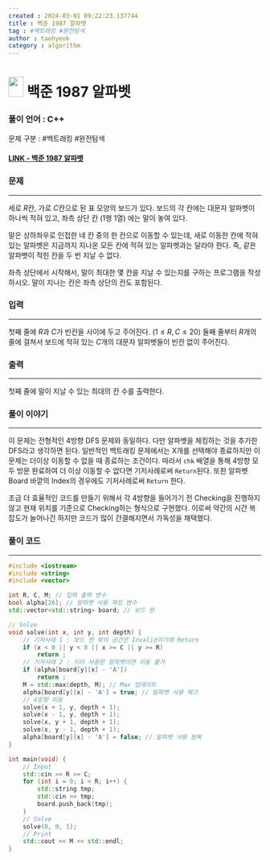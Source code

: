 ```yaml
---
created : 2024-03-01 09:22:23.137744
title : 백준 1987 알파벳
tag : #백트래킹 #완전탐색
author : taehyeok
category : algorithm
---
```

# <img src="https://d2gd6pc034wcta.cloudfront.net/tier/12.svg" width="30" height="40"> 백준 1987 알파벳

### 풀이 언어 : C++

문제 구분 : #백트래킹 #완전탐색
#### [LINK - 백준 1987 알파벳](https://www.acmicpc.net/problem/1987)

### 문제
<hr>

세로 $R$칸, 가로 $C$칸으로 된 표 모양의 보드가 있다. 보드의 각 칸에는 대문자 알파벳이 하나씩 적혀 있고, 좌측 상단 칸 ($1$행 $1$열) 에는 말이 놓여 있다.

말은 상하좌우로 인접한 네 칸 중의 한 칸으로 이동할 수 있는데, 새로 이동한 칸에 적혀 있는 알파벳은 지금까지 지나온 모든 칸에 적혀 있는 알파벳과는 달라야 한다. 즉, 같은 알파벳이 적힌 칸을 두 번 지날 수 없다.

좌측 상단에서 시작해서, 말이 최대한 몇 칸을 지날 수 있는지를 구하는 프로그램을 작성하시오. 말이 지나는 칸은 좌측 상단의 칸도 포함된다.

### 입력
<hr>

첫째 줄에 $R$과 $C$가 빈칸을 사이에 두고 주어진다. ($1 ≤ R,C ≤ 20$) 둘째 줄부터 $R$개의 줄에 걸쳐서 보드에 적혀 있는 $C$개의 대문자 알파벳들이 빈칸 없이 주어진다.

### 출력
<hr>

첫째 줄에 말이 지날 수 있는 최대의 칸 수를 출력한다.
### 풀이 이야기
<hr>

이 문제는 전형적인 4방향 DFS 문제와 동일하다. 다만 알파벳을 체킹하는 것을 추가한 DFS라고 생각하면 된다. 일반적인 백트래킹 문제에서는 X개를 선택해야 종료하지만 이 문제는 더이상 이동할 수 없을 때 종료하는 조건이다. 따라서 `chk` 배열을 통해 4방향 모두 방문 완료하여 더 이상 이동할 수 없다면 기저사례로써 `Return`된다. 또한 알파벳 Board 바깥의 Index의 경우에도 기저사례로써 `Return` 한다.

조금 더 효율적인 코드를 만들기 위해서 각 4방향을 들어가기 전 Checking을 진행하지 않고 현재 위치를 기준으로 Checking하는 형식으로 구현했다. 이로써 약간의 시간 복잡도가 늘어나긴 하지만 코드가 많이 간결해지면서 가독성을 채택했다.

### 풀이 코드
<hr>

``` c++
#include <iostream>
#include <string>
#include <vector>

int R, C, M; // 입력 출력 변수
bool alpha[26]; // 알파벳 사용 체킹 변수
std::vector<std::string> board; // 보드 판

// Solve
void solve(int x, int y, int depth) {
    // 기저사례 1 : 보드 판 밖의 공간은 Invalid이기에 Return
    if (x < 0 || y < 0 || x >= C || y >= R)
        return ;
    // 기저사례 2 : 이미 사용한 알파벳이면 이동 불가
    if (alpha[board[y][x] - 'A'])
        return ;
    M = std::max(depth, M); // Max 업데이트
    alpha[board[y][x] - 'A'] = true; // 알파벳 사용 체크
    // 4방향 이동
    solve(x + 1, y, depth + 1);
    solve(x - 1, y, depth + 1);
    solve(x, y + 1, depth + 1);
    solve(x, y - 1, depth + 1);
    alpha[board[y][x] - 'A'] = false; // 알파벳 사용 원복
}

int main(void) {
    // Input
    std::cin >> R >> C;
    for (int i = 0; i < R; i++) {
        std::string tmp;
        std::cin >> tmp;
        board.push_back(tmp);
    }
    // Solve
    solve(0, 0, 1);
    // Print
    std::cout << M << std::endl;
}
```
